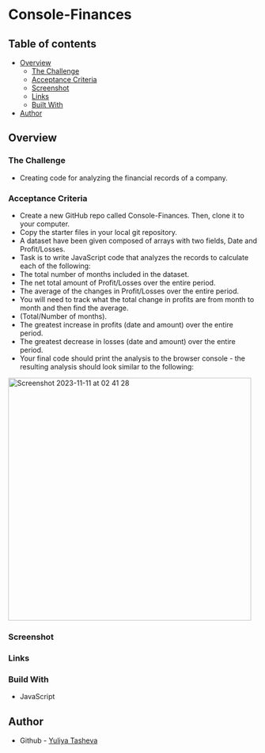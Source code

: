 # Console-Finances

## Table of contents

- [Overview](#overview)
  - [The Challenge](#the-challenge)
  - [Acceptance Criteria](#acceptance-criteria)
  - [Screenshot](#screenshot)
  - [Links](#links)
  - [Built With](#built-with)
- [Author](#author)

## Overview

### The Challenge

-  Creating code for analyzing the financial records of a company.

### Acceptance Criteria

- Create a new GitHub repo called Console-Finances. Then, clone it to your computer.
- Copy the starter files in your local git repository.
- A dataset have been given composed of arrays with two fields, Date and Profit/Losses.
- Task is to write JavaScript code that analyzes the records to calculate each of the following:
- The total number of months included in the dataset.
- The net total amount of Profit/Losses over the entire period.
- The average of the changes in Profit/Losses over the entire period.
- You will need to track what the total change in profits are from month to month and then find the average.
- (Total/Number of months).
- The greatest increase in profits (date and amount) over the entire period.
- The greatest decrease in losses (date and amount) over the entire period.
- Your final code should print the analysis to the browser console - the resulting analysis should look similar to the following:

<img width="491" alt="Screenshot 2023-11-11 at 02 41 28" src="https://github.com/YTasheva/Console-Finances/assets/148258557/c081aa58-4b11-4093-9922-18132c573e92">  

### Screenshot


### Links



### Build With

- JavaScript

## Author

- Github - [Yuliya Tasheva](https://github.com/YTasheva)
